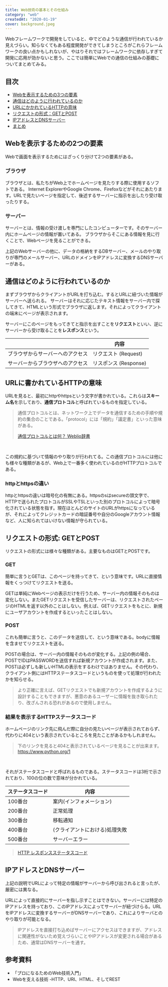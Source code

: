 ```yaml
---
title: Web技術の基本とその仕組み
category: "web"
createdAt: "2020-01-19"
cover: background.jpeg
---
```


Webフレームワークで開発をしていると、中でどのような通信が行われているか見えづらい。知らなくてもある程度開発ができてしまうところがこれらフレームワークの良い点かもしれないが、やはりそれではフレームワークに依存しすぎて開発に応用が効かないと思う。ここでは簡単にWebでの通信の仕組みの基礎についてまとめてみる。

## 目次

- [Webを表示するための3つの要素](#1)
- [通信はどのように行われているのか](#2)
- [URLにかかれているHTTPの意味](#3)
- [リクエストの形式：GETとPOST](#4)
- [IPアドレスとDNSサーバー](#5)
- [まとめ](#7)

<a id=1></a>

## Webを表示するための2つの要素

Webで画面を表示するためにはざっくり分けて2つの要素がある。

### ブラウザ

ブラウザとは、私たちがWeb上でホームページを見たりする際に使用するソフトである。
Internet ExplorerやGoogle Chrome、Firefoxなどがそれにあたります。URLで見たいページを指定して、後述するサーバーに指示を出したり受け取ったりする。

### サーバー

サーバーとは、情報の受け渡しを専門にしたコンピューターです。そのサーバー内にホームページの情報が置いてある。
ブラウザからそこにある情報を見に行くことで、Webページを見ることができる。

上記のWebサーバーの他に、データの格納をするDBサーバー、メールのやり取りが専門のメールサーバー、URLのドメインをIPアドレスに変換するDNSサーバーがある。

<a id=2></a>

## 通信はどのように行われているのか

まずブラウザからクライアントがURLを打ち込む。するとURLに紐づいた情報がサーバーへ送られる。
サーバーはそれに応じたテキスト情報をサーバー内で探してきて、HTMLという形式でブラウザに返します。それによってクライアントの端末にページが表示されます。

サーバーにこのページをもってきてと指示を出すことを**リクエスト**といい、逆にサーバーから受け取ることを**レスポンス**という。

| | 内容 |
| ------------------------------ | --------------------------- |
| ブラウザからサーバーへのアクセス | リクエスト (Request) |
| サーバーからブラウザへのアクセス | リスポンス (Response) |

<a id=3></a>

## URLに書かれているHTTPの意味

URLを見ると、最初にhttpやhttpsという文字が書かれている。これらは**スキーム名**を示しており、**通信プロトコル**と呼ばれているものを指定している。

> 通信プロトコルとは、ネットワーク上でデータを通信するための手順や規約の集合のことである。「protocol」には「規約」「議定書」といった意味がある。
>
> [通信プロトコルとは何？ Weblio辞書](https://www.weblio.jp/content/%E9%80%9A%E4%BF%A1%E3%83%97%E3%83%AD%E3%83%88%E3%82%B3%E3%83%AB)  

<br/>

この規約に基づいて情報のやり取りが行われてる。この通信プロトコルには他にも様々な種類があるが、Web上で一番多く使われているのがHTTPプロトコルである。

### httpとhttpsの違い

httpとhttpsの違いは暗号化の有無にある。httpsのsはsecureの頭文字で、HTTPで送られたプロトコルがSSLやTSLといった別のプロトコルによって暗号化されている状態を指す。現在ほとんどのサイトのURLがhttpsになっているが、それによってクレジットカードの暗証番号や自分のGoogleアカウント情報など、人に知られてはいけない情報が守られている。

<a id=4></a>

## リクエストの形式: GETとPOST

リクエストの形式には様々な種類がある。主要なものはGETとPOSTです。

### GET

簡単に言うとGETは、このページを持ってきて、という意味です。URLに直接情報をくっつけてリクエストを送る。

GETは単純にWebページの表示だけを行うため、サーバー内の情報そのものは変化しない。またGETリクエストを受信したサーバーは、リクエストされたページのHTMLを返す以外のことはしない。例えば、GETリクエストをもとに、新規にユーザアカウントを作成するといったことはしない。

### POST

これも簡単に言うと、このデータを送信して、という意味である。bodyに情報を含ませてリクエストを送る。

POSTの場合は、サーバー内の情報そのものが変化する。上記の例の場合、POSTでIDはPASSWORDを送信すれば新規アカウントが作成されます。また、POSTは必ずしも新しいHTMLの表示をするわけではありません。その代わり、クライアント側にはHTTPステータスコードというものを使って処理が行われたかを知らせる。

> より正確に言えば、GETリクエストでも新規アカウントを作成するように設計することもできますが、悪意のあるユーザーに情報を抜き取られたり、改ざんされる恐れがあるので使用しません。

### 結果を表示するHTTPステータスコード

ホームページのリンク先に飛んだ際に自分の見たいページが表示されておらず、代わりに404という表示されているところを見たことがあるかもしれません。

> 下のリンクを見ると404と表示されているページを見ることが出来ます。
> <https://www.python.org/1>

<br/>

それがステータスコードと呼ばれるものである。ステータスコードは3桁で示されており、100の位の数で意味が分かれている。

| ステータスコード | 内容                           |
| ---------------- | ------------------------------ |
| 100番台          | 案内(インフォメーション)       |
| 200番台          | 正常処理                       |
| 300番台          | 移転通知                       |
| 400番台          | (クライアントにおける)処理失敗 |
| 500番台          | サーバーエラー                 |

> [HTTP レスポンスステータスコード](https://developer.mozilla.org/ja/docs/Web/HTTP/Status)

<a id=5></a>

## IPアドレスとDNSサーバー

上記の説明でURLによって特定の情報がサーバーから呼び出されると言ったが、厳密には異なる。

URLによって直接的にサーバーを指し示すことはできない。サーバーには特定のIPアドレスを持っており、このIPアドレスによってサーバーが紐づけらる。URLをIPアドレスに変換するサーバーがDNSサーバーであり、これによりサーバとのやり取りが可能となる。

> IPアドレスを直接打ち込めばサーバーにアクセスはできますが、アドレスに関連性がないため覚えづらいことやIPアドレスが変更される場合があるため、通常はDNSサーバーを通す。

<a id=6></a>

## 参考資料

- 「プロになるためのWeb技術入門」
- Webを支える技術 -HTTP、URI、HTML、そしてREST